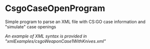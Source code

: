 # CsgoCaseOpenProgram
Simple program to parse an XML file with CS:GO case information and "simulate" case openings

*An example of XML syntax is provided in "xmlExamples/csgoWeaponCase1WithKnives.xml"*
